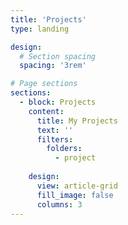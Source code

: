 ```yaml
---
title: 'Projects'
type: landing

design:
  # Section spacing
  spacing: '3rem'

# Page sections
sections:
  - block: Projects
    content:
      title: My Projects
      text: ''
      filters:
        folders:
          - project
          
    design:
      view: article-grid
      fill_image: false
      columns: 3
---
```

